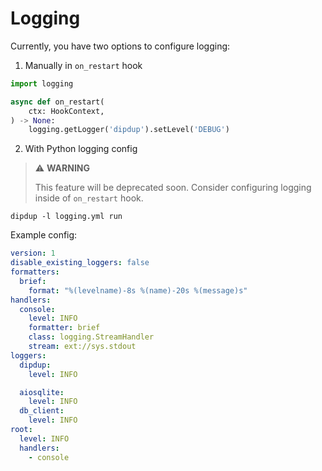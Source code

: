 # Logging

Currently, you have two options to configure logging:

1. Manually in `on_restart` hook

```python
import logging

async def on_restart(
    ctx: HookContext,
) -> None:
    logging.getLogger('dipdup').setLevel('DEBUG')
```

2. With Python logging config

> ⚠ **WARNING**
>
> This feature will be deprecated soon. Consider configuring logging inside of `on_restart` hook.

```shell
dipdup -l logging.yml run
```

Example config:

```yaml
version: 1
disable_existing_loggers: false
formatters:
  brief:
    format: "%(levelname)-8s %(name)-20s %(message)s"
handlers:
  console:
    level: INFO
    formatter: brief
    class: logging.StreamHandler
    stream: ext://sys.stdout
loggers:
  dipdup:
    level: INFO

  aiosqlite:
    level: INFO
  db_client:
    level: INFO
root:
  level: INFO
  handlers:
    - console
```

